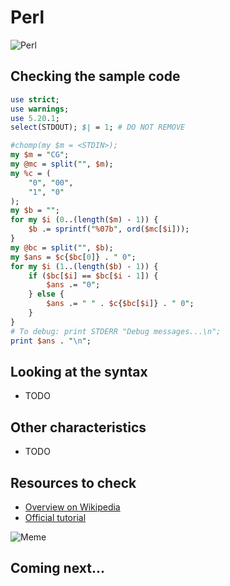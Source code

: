 # Perl

![Perl](../pic/Perl.png)

## Checking the sample code

```perl runnable
use strict;
use warnings;
use 5.20.1;
select(STDOUT); $| = 1; # DO NOT REMOVE

#chomp(my $m = <STDIN>);
my $m = "CG";
my @mc = split("", $m);
my %c = (
    "0", "00",
    "1", "0"
);
my $b = "";
for my $i (0..(length($m) - 1)) {
    $b .= sprintf("%07b", ord($mc[$i]));
}
my @bc = split("", $b);
my $ans = $c{$bc[0]} . " 0";
for my $i (1..(length($b) - 1)) {
    if ($bc[$i] == $bc[$i - 1]) {
        $ans .= "0";
    } else {
        $ans .= " " . $c{$bc[$i]} . " 0";
    }
}
# To debug: print STDERR "Debug messages...\n";
print $ans . "\n";
```

## Looking at the syntax

- TODO

## Other characteristics

- TODO

## Resources to check

- [Overview on Wikipedia](https://en.wikipedia.org/wiki/Perl)
- [Official tutorial](https://www.perl.org/learn.html)

![Meme](../pic/meme_perl.png)

## Coming next...
